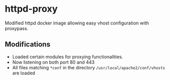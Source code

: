 # httpd-proxy
Modified httpd docker image allowing easy vhost configuration with proxypass.

## Modifications
* Loaded certain modules for proxying functionalities.
* Now listening on both port 80 and 443
* All files matching `*conf` in the directory `/usr/local/apache2/conf/vhosts` are loaded
